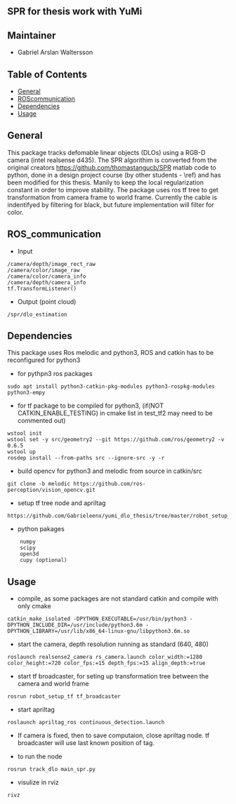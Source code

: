 ## SPR for thesis work with YuMi 

## Maintainer 
* Gabriel Arslan Waltersson

## Table of Contents
* [General](#general)
* [ROScommunication](#ros_communication)
* [Dependencies](#dependencies)
* [Usage](#usage)

## General
This package tracks defomable linear objects (DLOs) using a RGB-D camera (intel realsense d435). The SPR algorithim is converted from the original creators https://github.com/thomastangucb/SPR matlab code to python, done in a design project course (by other students - \ref) and has been modified for this thesis. Manily to keep the local regularization constant in order to improve stability. The package uses ros tf tree to get transformation from camera frame to world frame. Currently the cable is indentifyed by filtering for black, but future  implementation will filter for color.      

## ROS_communication
* Input
```
/camera/depth/image_rect_raw
/camera/color/image_raw
/camera/color/camera_info
/camera/depth/camera_info
tf.TransformListener()
```
* Output (point cloud)
```
/spr/dlo_estimation
```


## Dependencies
This package uses Ros melodic and python3, ROS and catkin has to be reconfigured for python3
* for pythpn3 ros packages 
```
sudo apt install python3-catkin-pkg-modules python3-rospkg-modules python3-empy
```
* for tf package to be compiled for python3, (if(NOT CATKIN_ENABLE_TESTING) in cmake list in test_tf2 may need to be commented out)
```
wstool init
wstool set -y src/geometry2 --git https://github.com/ros/geometry2 -v 0.6.5
wstool up
rosdep install --from-paths src --ignore-src -y -r
```
* build opencv for python3 and melodic from source in catkin/src
```
git clone -b melodic https://github.com/ros-perception/vision_opencv.git
```
* setup tf tree node and apriltag
```
https://github.com/Gabrieleenx/yumi_dlo_thesis/tree/master/robot_setup_tf
```

* python pakages
``` 
    numpy
    scipy
    open3d
    cupy (optional)
```

## Usage
* compile, as some packages are not standard catkin and compile with only cmake
``` 
catkin_make_isolated -DPYTHON_EXECUTABLE=/usr/bin/python3 -DPYTHON_INCLUDE_DIR=/usr/include/python3.6m -DPYTHON_LIBRARY=/usr/lib/x86_64-linux-gnu/libpython3.6m.so
``` 

* start the camera, depth resolution running as standard (640, 480)
``` 
roslaunch realsense2_camera rs_camera.launch color_width:=1280 color_height:=720 color_fps:=15 depth_fps:=15 align_depth:=true
``` 
* start tf broadcaster, for seting up transformation tree between the camera and world frame
``` 
rosrun robot_setup_tf tf_broadcaster
``` 

* start apriltag
``` 
roslaunch apriltag_ros continuous_detection.launch
``` 

* If camera is fixed, then to save computaion, close apriltag node. tf broadcaster will use last known position of tag. 

* to run the node
``` 
rosrun track_dlo main_spr.py
``` 

* visulize in rviz
```
rivz 
``` 
